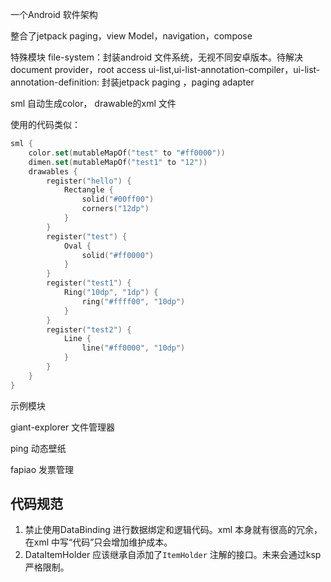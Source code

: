 一个Android 软件架构

整合了jetpack paging，view Model，navigation，compose

特殊模块
file-system：封装android 文件系统，无视不同安卓版本。待解决document provider，root access
ui-list,ui-list-annotation-compiler，ui-list-annotation-definition: 封装jetpack paging ，paging adapter

sml 自动生成color， drawable的xml 文件

使用的代码类似：
```kotlin
sml {
    color.set(mutableMapOf("test" to "#ff0000"))
    dimen.set(mutableMapOf("test1" to "12"))
    drawables {
        register("hello") {
            Rectangle {
                solid("#00ff00")
                corners("12dp")
            }
        }
        register("test") {
            Oval {
                solid("#ff0000")
            }
        }
        register("test1") {
            Ring("10dp", "1dp") {
                ring("#ffff00", "10dp")
            }
        }
        register("test2") {
            Line {
                line("#ff0000", "10dp")
            }
        }
    }
}
```

示例模块

giant-explorer 文件管理器

ping 动态壁纸

fapiao 发票管理

## 代码规范

1. 禁止使用DataBinding 进行数据绑定和逻辑代码。xml 本身就有很高的冗余，在xml 中写“代码”只会增加维护成本。
2. DataItemHolder 应该继承自添加了`ItemHolder` 注解的接口。未来会通过ksp 严格限制。